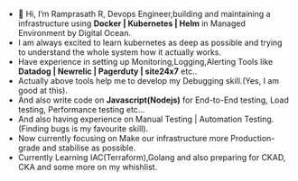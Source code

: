 - 👋 Hi, I’m Ramprasath R, Devops Engineer,building and maintaining a infrastructure using **Docker | Kubernetes | Helm** in Managed Environment by Digital Ocean.
- I am always excited to learn kubernetes as deep as possible and trying to understand the whole system how it actually works.
- Have experience in setting up Monitoring,Logging,Alerting Tools like **Datadog | Newrelic | Pagerduty | site24x7** etc..
- Actually above tools help me to develop my Debugging skill.(Yes, I am good at this).
- And also write code on **Javascript(Nodejs)** for End-to-End testing, Load testing, Performance testing etc...
- And also having experience on Manual Testing | Automation Testing.(Finding bugs is my favourite skill).
- Now currently focusing on Make our infrastructure more Production-grade and stabilise as possible.
- Currently Learning IAC(Terraform),Golang and also preparing for CKAD, CKA and some more on my whishlist.





<!---
ramprasathram1998/ramprasathram1998 is a ✨ special ✨ repository because its `README.md` (this file) appears on your GitHub profile.
You can click the Preview link to take a look at your changes.
--->
